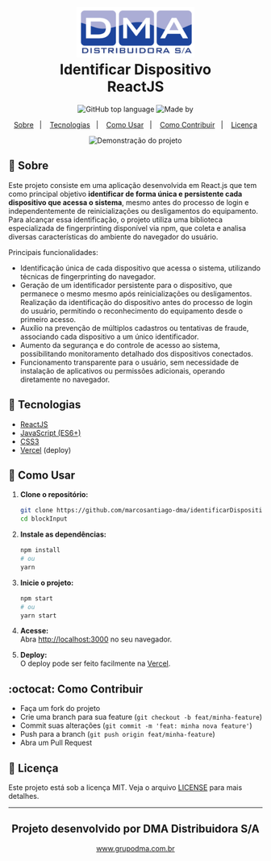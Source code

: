 <h1 align="center">
    <img alt="Bloquear Inputs" src=".github/dma-logo.png" height="100px" />
    <br>Identificar Dispositivo<br/>
    ReactJS
</h1>

<p align="center">
  <img alt="GitHub top language" src="https://img.shields.io/github/languages/top/marcosantiago-dma/blockInput?style=flat-square">

  <img alt="Made by" src="https://img.shields.io/badge/made%20by-santiagoidu-%23063386?style=flat-square">
</p>

<p align="center">
  <a href="#bookmark-sobre">Sobre</a>&nbsp;&nbsp;&nbsp;|&nbsp;&nbsp;&nbsp;
  <a href="#rocket-tecnologias">Tecnologias</a>&nbsp;&nbsp;&nbsp;|&nbsp;&nbsp;&nbsp;
  <a href="#wrench-como-usar">Como Usar</a>&nbsp;&nbsp;&nbsp;|&nbsp;&nbsp;&nbsp;
  <a href="#octocat-como-contribuir">Como Contribuir</a>&nbsp;&nbsp;&nbsp;|&nbsp;&nbsp;&nbsp;
  <a href="#memo-licença">Licença</a>
</p>

<p align="center">
  <img alt="Demonstração do projeto" width="650px" src=".github/demo.png" />
</p>

## :bookmark: Sobre

Este projeto consiste em uma aplicação desenvolvida em React.js que tem como principal objetivo **identificar de forma única e persistente cada dispositivo que acessa o sistema**, mesmo antes do processo de login e independentemente de reinicializações ou desligamentos do equipamento. Para alcançar essa identificação, o projeto utiliza uma biblioteca especializada de fingerprinting disponível via npm, que coleta e analisa diversas características do ambiente do navegador do usuário.

Principais funcionalidades:
- Identificação única de cada dispositivo que acessa o sistema, utilizando técnicas de fingerprinting do navegador.
- Geração de um identificador persistente para o dispositivo, que permanece o mesmo mesmo após reinicializações ou desligamentos.
Realização da identificação do dispositivo antes do processo de login do usuário, permitindo o reconhecimento do equipamento desde o primeiro acesso.
- Auxílio na prevenção de múltiplos cadastros ou tentativas de fraude, associando cada dispositivo a um único identificador.
- Aumento da segurança e do controle de acesso ao sistema, possibilitando monitoramento detalhado dos dispositivos conectados.
- Funcionamento transparente para o usuário, sem necessidade de instalação de aplicativos ou permissões adicionais, operando diretamente no navegador.

## :rocket: Tecnologias

- [ReactJS](https://reactjs.org/)
- [JavaScript (ES6+)](https://developer.mozilla.org/pt-BR/docs/Web/JavaScript)
- [CSS3](https://developer.mozilla.org/pt-BR/docs/Web/CSS)
- [Vercel](https://vercel.com/) (deploy)

## :wrench: Como Usar

1. **Clone o repositório:**
   ```sh
   git clone https://github.com/marcosantiago-dma/identificarDispositivo.git
   cd blockInput
   ```

2. **Instale as dependências:**
   ```sh
   npm install
   # ou
   yarn
   ```

3. **Inicie o projeto:**
   ```sh
   npm start
   # ou
   yarn start
   ```

4. **Acesse:**  
   Abra [http://localhost:3000](http://localhost:3000) no seu navegador.

5. **Deploy:**  
   O deploy pode ser feito facilmente na [Vercel](https://vercel.com/).

## :octocat: Como Contribuir

- Faça um fork do projeto
- Crie uma branch para sua feature (`git checkout -b feat/minha-feature`)
- Commit suas alterações (`git commit -m 'feat: minha nova feature'`)
- Push para a branch (`git push origin feat/minha-feature`)
- Abra um Pull Request

## :memo: Licença

Este projeto está sob a licença MIT. Veja o arquivo [LICENSE](./LICENSE) para mais detalhes.

---
<h2 align="center">Projeto desenvolvido por DMA Distribuidora S/A</h2>
<p align="center">
  <a href="https://grupodma.com.br" target="_blank">www.grupodma.com.br</a>
</p>
